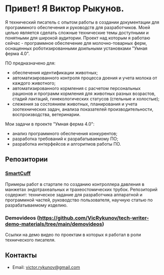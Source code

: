 # Привет! Я Виктор Рыкунов.

Я технический писатель с опытом работы в создании документации для программного обеспечения и руководств для разработчиков. Моей целью является сделать сложные технические темы доступными и понятными для широкой аудитории.
Проект над которым я работаю сейчас - программное обеспечение для молочно-товарных ферм, оснащенных роботизированными доильными установками "Умная ферма 4.0". 

ПО предназначено для:
- обеспечения идентификации животных;
- автоматизированного контроля процесса доения и учета молока от каждого животного;
- автоматизированного кормления с расчетом персональных рационов и программ кормления для животных разных возрастов, стадий лактаций, гинекологических статусов (стельные и холостые);
- слежения за состоянием животных, планирования и учета зоотехнических задач, анализа показателей производительности, воспроизводства, ветеринарии.

Мои задачи в проекте "Умная ферма 4.0":
- анализ программного обеспечения конкурентов;
- разработка требований к разрабатываемому ПО;
 - разработка интерфейсов и алгоритмов работы ПО.
  
## Репозитории

### [SmartCuff](https://github.com/VicRykunov/tech-writer-demo-materials/tree/main/SmartCuff%20PDF)
Примеры работ в стартапе по созданию контроллера давления в манжетах эндотрахеальных и трахеостомических трубок. Репозиторий содержит: техническое задание для разработчика аппаратной и программной частей, руководство пользователя, научную статью по разрабатываемому изделию.

### Demovideos (https://github.com/VicRykunov/tech-writer-demo-materials/tree/main/demovideos)
Ссылки на демо видео по проектам в которых я работал в роли технического писателя.

## Контакты
- Email: victor.rykunov@gmail.com


